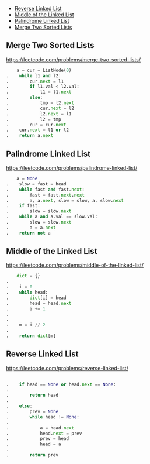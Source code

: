 + [Reverse Linked List](#reverse-linked-list)
+ [Middle of the Linked List](#middle-of-the-linked-list)
+ [Palindrome Linked List](#palindrome-linked-list)
+ [Merge Two Sorted Lists](#merge-two-sorted-lists)
<!-----solution----->

## Merge Two Sorted Lists

https://leetcode.com/problems/merge-two-sorted-lists/

```python
    a = cur = ListNode(0)
.    while l1 and l2:
.        cur.next = l1
.        if l1.val < l2.val:
.            l1 = l1.next
.        else:
.            tmp = l2.next
.            cur.next = l2
.            l2.next = l1
.            l2 = tmp
.        cur = cur.next
.    cur.next = l1 or l2
.    return a.next 
```

## Palindrome Linked List

https://leetcode.com/problems/palindrome-linked-list/

```python
    a = None
.    slow = fast = head
.    while fast and fast.next:
.        fast = fast.next.next
.        a, a.next, slow = slow, a, slow.next
.    if fast:
.        slow = slow.next
.    while a and a.val == slow.val:
.        slow = slow.next
.        a = a.next
.    return not a
```

## Middle of the Linked List

https://leetcode.com/problems/middle-of-the-linked-list/

```python
    dict = {}
.    
.    i = 0
.    while head:            
.        dict[i] = head
.        head = head.next 
.        i += 1
.        
.    
.    m = i // 2
.    
.    return dict[m]
```

## Reverse Linked List

https://leetcode.com/problems/reverse-linked-list/

```python
    
.    if head == None or head.next == None:
.        
.        return head
.    
.    else:
.        prev = None
.        while head != None:
.            
.            a = head.next
.            head.next = prev
.            prev = head
.            head = a
.    
.        return prev
```